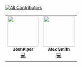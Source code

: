 <!-- ALL-CONTRIBUTORS-BADGE:START - Do not remove or modify this section -->
[![All Contributors](https://img.shields.io/badge/all_contributors-2-orange.svg?style=flat-square)](#contributors-)
<!-- ALL-CONTRIBUTORS-BADGE:END -->

<!-- ALL-CONTRIBUTORS-LIST:START - Do not remove or modify this section -->
<!-- prettier-ignore-start -->
<!-- markdownlint-disable -->
<table>
  <tr>
    <td align="center"><a href="https://doctor-internet.dev"><img src="https://avatars3.githubusercontent.com/u/32164094?v=4" width="100px;" alt=""/><br /><sub><b>JoshPiper</b></sub></a><br /><a href="https://github.com/photonle/Photon/commits?author=JoshPiper" title="Code">💻</a></td>
    <td align="center"><a href="http://schmal.me"><img src="https://avatars0.githubusercontent.com/u/5350086?v=4" width="100px;" alt=""/><br /><sub><b>Alex Smith</b></sub></a><br /><a href="https://github.com/photonle/Photon/commits?author=ischmal" title="Code">💻</a></td>
  </tr>
</table>

<!-- markdownlint-enable -->
<!-- prettier-ignore-end -->
<!-- ALL-CONTRIBUTORS-LIST:END -->